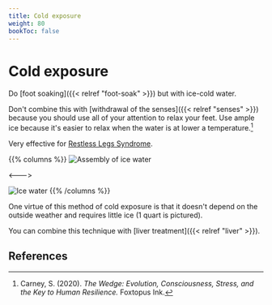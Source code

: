 ```yaml
---
title: Cold exposure
weight: 80
bookToc: false
---
```


# Cold exposure

Do [foot soaking]({{< relref "foot-soak" >}}) but with ice-cold water.

Don't combine this with [withdrawal of the senses]({{< relref "senses" >}})
because you should use all of your attention to relax your
feet. Use ample ice because it's easier to relax when the water is at
lower a temperature.[^carney2020]

Very effective for [Restless Legs Syndrome](https://www.ninds.nih.gov/health-information/patient-caregiver-education/fact-sheets/restless-legs-syndrome-fact-sheet).

{{% columns %}}
![Assembly of ice water](step1.jpg)

<--->

![Ice water](step2.jpg)
{{% /columns %}}

One virtue of this method of cold exposure is that it doesn't depend
on the outside weather and requires little ice (1 quart is pictured).

You can combine this technique with [liver treatment]({{< relref "liver" >}}).

## References

[^carney2020]: Carney, S. (2020). *The Wedge: Evolution, Consciousness, Stress, and
the Key to Human Resilience.* Foxtopus Ink.
